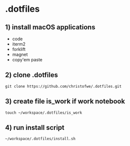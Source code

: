 # .dotfiles


## 1) install macOS applications
- code
- iterm2
- forklift
- magnet
- copy'em paste

## 2) clone .dotfiles
`git clone https://github.com/christofwe/.dotfiles.git`

## 3) create file is_work if work notebook
`touch ~/workspace/.dotfiles/is_work`

## 4) run install script
`~/workspace/.dotfiles/install.sh`

